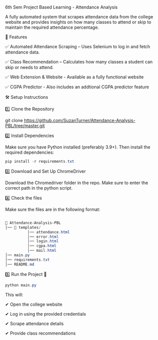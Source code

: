 6th Sem Project Based Learning - Attendance Analysis

A fully automated system that scrapes attendance data from the college website and provides insights on how many classes to attend or skip to maintain the required attendance percentage.

📌 Features

✅ Automated Attendance Scraping – Uses Selenium to log in and fetch attendance data.

✅ Class Recommendation – Calculates how many classes a student can skip or needs to attend.

✅ Web Extension & Website - Available as a fully functional website

✅ CGPA Predictor - Also includes an addtional CGPA predictor feature


🛠 Setup Instructions

1️⃣ Clone the Repository

git clone https://github.com/SuzanTurner/Attendance-Analysis-PBL/tree/master.git


2️⃣ Install Dependencies

Make sure you have Python installed (preferably 3.9+). Then install the required dependencies:

```powershell
pip install -r requirements.txt
```


3️⃣ Download and Set Up ChromeDriver

Download the Chromedriver folder in the repo. Make sure to enter the correct path in the python script.


4️⃣ Check the files

Make sure the files are in the following format:

```powershell

📂 Attendance-Analysis-PBL
│── 📂 templates/
          │── attendance.html
          │── error.html
          │── login.html
          │── cgpa.html
          │── mail.html
│── main.py                
│── requirements.txt        
│── README.md  
```

5️⃣ Run the Project 🚀

```powershell
python main.py
```

This will:

✔ Open the college website

✔ Log in using the provided credentials

✔ Scrape attendance details

✔ Provide class recommendations




